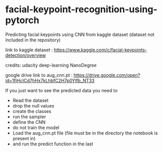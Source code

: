 # facial-keypoint-recognition-using-pytorch
Predicting facial keypoints using CNN from kaggle dataset (dataset not included in the repository)

link to kaggle dataset : https://www.kaggle.com/c/facial-keypoints-detection/overview

credits: udacity deep-learning NanoDegree

google drive link to aug_cnn.pt : https://drive.google.com/open?id=1fjHcICd7hHx7kLhbfC2H7p0Ylfb_NT33

If you just want to see the predicted data you need to 
   - Read the dataset
   - drop the null values
   - create the classes
   - run the sampler
   - define the CNN
   - do not train the model
   - Load the aug_cnn.pt file (file must be in the directory the notebook is present in)
   - and run the predict function in the last
